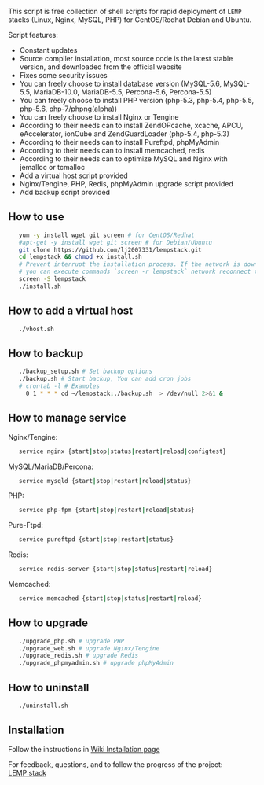    This script is free collection of shell scripts for rapid deployment of `LEMP` stacks (Linux, Nginx, MySQL, PHP) for CentOS/Redhat Debian and Ubuntu.

   Script features: 
- Constant updates 
- Source compiler installation, most source code is the latest stable version, and downloaded from the official website
- Fixes some security issues 
- You can freely choose to install database version (MySQL-5.6, MySQL-5.5, MariaDB-10.0, MariaDB-5.5, Percona-5.6, Percona-5.5)
- You can freely choose to install PHP version (php-5.3, php-5.4, php-5.5, php-5.6, php-7/phpng(alpha))
- You can freely choose to install Nginx or Tengine
- According to their needs can to install ZendOPcache, xcache, APCU, eAccelerator, ionCube and ZendGuardLoader (php-5.4, php-5.3)
- According to their needs can to install Pureftpd, phpMyAdmin
- According to their needs can to install memcached, redis
- According to their needs can to optimize MySQL and Nginx with jemalloc or tcmalloc
- Add a virtual host script provided
- Nginx/Tengine, PHP, Redis, phpMyAdmin upgrade script provided
- Add backup script provided

## How to use 

```bash
   yum -y install wget git screen # for CentOS/Redhat
   #apt-get -y install wget git screen # for Debian/Ubuntu 
   git clone https://github.com/lj2007331/lempstack.git
   cd lempstack && chmod +x install.sh
   # Prevent interrupt the installation process. If the network is down, 
   # you can execute commands `screen -r lempstack` network reconnect the installation window.
   screen -S lempstack 
   ./install.sh
```

## How to add a virtual host

```bash
   ./vhost.sh
```

## How to backup

```bash
   ./backup_setup.sh # Set backup options 
   ./backup.sh # Start backup, You can add cron jobs
   # crontab -l # Examples 
     0 1 * * * cd ~/lempstack;./backup.sh  > /dev/null 2>&1 &
```

## How to manage service
Nginx/Tengine:
```bash
   service nginx {start|stop|status|restart|reload|configtest}
```
MySQL/MariaDB/Percona:
```bash
   service mysqld {start|stop|restart|reload|status}
```
PHP:
```bash
   service php-fpm {start|stop|restart|reload|status}
```
Pure-Ftpd:
```bash
   service pureftpd {start|stop|restart|status}
```
Redis:
```bash
   service redis-server {start|stop|status|restart|reload}
```
Memcached:
```bash
   service memcached {start|stop|status|restart|reload}
```

## How to upgrade 
```bash
   ./upgrade_php.sh # upgrade PHP
   ./upgrade_web.sh # upgrade Nginx/Tengine
   ./upgrade_redis.sh # upgrade Redis 
   ./upgrade_phpmyadmin.sh # upgrade phpMyAdmin 
```

## How to uninstall 

```bash
   ./uninstall.sh
```

## Installation
   Follow the instructions in [Wiki Installation page](https://github.com/lj2007331/lempstack/wiki/Installation)<br />

   For feedback, questions, and to follow the progress of the project: <br />
   [LEMP stack](https://lempstack.com)<br />
